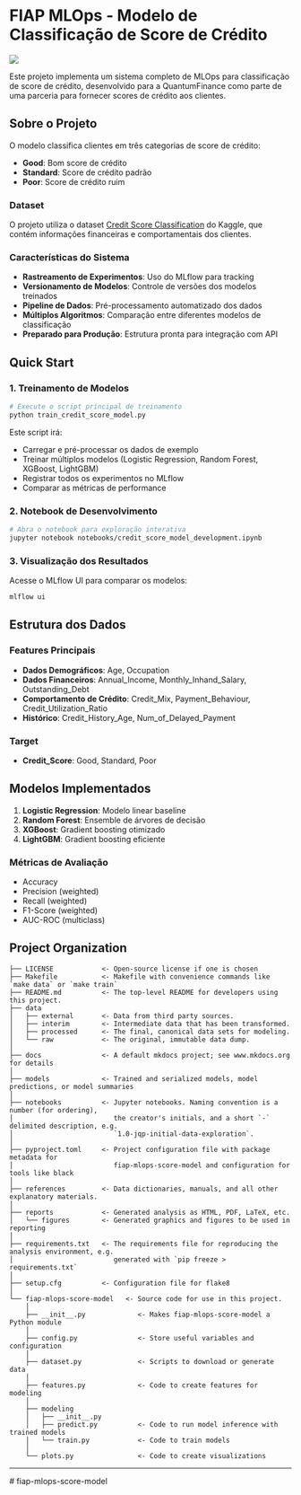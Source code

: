 # FIAP MLOps - Modelo de Classificação de Score de Crédito

<a target="_blank" href="https://cookiecutter-data-science.drivendata.org/">
    <img src="https://img.shields.io/badge/CCDS-Project%20template-328F97?logo=cookiecutter" />
</a>

Este projeto implementa um sistema completo de MLOps para classificação de score de crédito, desenvolvido para a QuantumFinance como parte de uma parceria para fornecer scores de crédito aos clientes.

## Sobre o Projeto

O modelo classifica clientes em três categorias de score de crédito:
- **Good**: Bom score de crédito
- **Standard**: Score de crédito padrão  
- **Poor**: Score de crédito ruim

### Dataset
O projeto utiliza o dataset [Credit Score Classification](https://www.kaggle.com/datasets/parisrohan/credit-score-classification) do Kaggle, que contém informações financeiras e comportamentais dos clientes.

### Características do Sistema
- **Rastreamento de Experimentos**: Uso do MLflow para tracking
- **Versionamento de Modelos**: Controle de versões dos modelos treinados
- **Pipeline de Dados**: Pré-processamento automatizado dos dados
- **Múltiplos Algoritmos**: Comparação entre diferentes modelos de classificação
- **Preparado para Produção**: Estrutura pronta para integração com API

## Quick Start

### 1. Treinamento de Modelos

```bash
# Execute o script principal de treinamento
python train_credit_score_model.py
```

Este script irá:
- Carregar e pré-processar os dados de exemplo
- Treinar múltiplos modelos (Logistic Regression, Random Forest, XGBoost, LightGBM)
- Registrar todos os experimentos no MLflow
- Comparar as métricas de performance

### 2. Notebook de Desenvolvimento

```bash
# Abra o notebook para exploração interativa
jupyter notebook notebooks/credit_score_model_development.ipynb
```

### 3. Visualização dos Resultados

Acesse o MLflow UI para comparar os modelos:
```bash
mlflow ui
```

## Estrutura dos Dados

### Features Principais
- **Dados Demográficos**: Age, Occupation
- **Dados Financeiros**: Annual_Income, Monthly_Inhand_Salary, Outstanding_Debt
- **Comportamento de Crédito**: Credit_Mix, Payment_Behaviour, Credit_Utilization_Ratio
- **Histórico**: Credit_History_Age, Num_of_Delayed_Payment

### Target
- **Credit_Score**: Good, Standard, Poor

## Modelos Implementados

1. **Logistic Regression**: Modelo linear baseline
2. **Random Forest**: Ensemble de árvores de decisão
3. **XGBoost**: Gradient boosting otimizado
4. **LightGBM**: Gradient boosting eficiente

### Métricas de Avaliação
- Accuracy
- Precision (weighted)
- Recall (weighted)
- F1-Score (weighted)
- AUC-ROC (multiclass)

## Project Organization

```
├── LICENSE            <- Open-source license if one is chosen
├── Makefile           <- Makefile with convenience commands like `make data` or `make train`
├── README.md          <- The top-level README for developers using this project.
├── data
│   ├── external       <- Data from third party sources.
│   ├── interim        <- Intermediate data that has been transformed.
│   ├── processed      <- The final, canonical data sets for modeling.
│   └── raw            <- The original, immutable data dump.
│
├── docs               <- A default mkdocs project; see www.mkdocs.org for details
│
├── models             <- Trained and serialized models, model predictions, or model summaries
│
├── notebooks          <- Jupyter notebooks. Naming convention is a number (for ordering),
│                         the creator's initials, and a short `-` delimited description, e.g.
│                         `1.0-jqp-initial-data-exploration`.
│
├── pyproject.toml     <- Project configuration file with package metadata for 
│                         fiap-mlops-score-model and configuration for tools like black
│
├── references         <- Data dictionaries, manuals, and all other explanatory materials.
│
├── reports            <- Generated analysis as HTML, PDF, LaTeX, etc.
│   └── figures        <- Generated graphics and figures to be used in reporting
│
├── requirements.txt   <- The requirements file for reproducing the analysis environment, e.g.
│                         generated with `pip freeze > requirements.txt`
│
├── setup.cfg          <- Configuration file for flake8
│
└── fiap-mlops-score-model   <- Source code for use in this project.
    │
    ├── __init__.py             <- Makes fiap-mlops-score-model a Python module
    │
    ├── config.py               <- Store useful variables and configuration
    │
    ├── dataset.py              <- Scripts to download or generate data
    │
    ├── features.py             <- Code to create features for modeling
    │
    ├── modeling                
    │   ├── __init__.py 
    │   ├── predict.py          <- Code to run model inference with trained models          
    │   └── train.py            <- Code to train models
    │
    └── plots.py                <- Code to create visualizations
```

--------

#   f i a p - m l o p s - s c o r e - m o d e l  
 